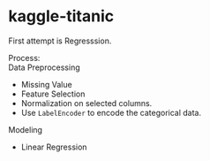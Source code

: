 # kaggle-titanic

First attempt is Regresssion.

Process:  
Data Preprocessing
- Missing Value
- Feature Selection
- Normalization on selected columns.
- Use `LabelEncoder` to encode the categorical data.


Modeling  
- Linear Regression


